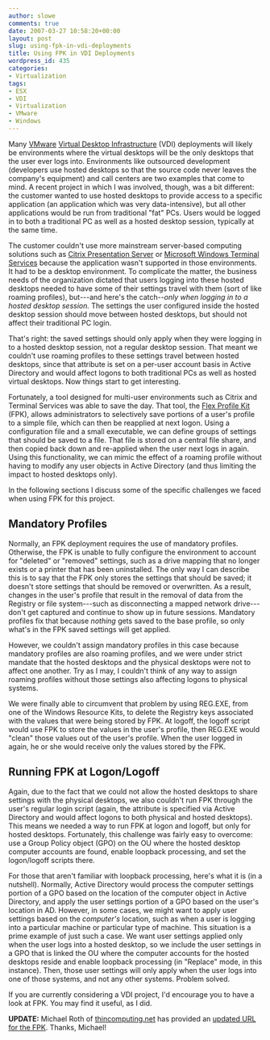```yaml
---
author: slowe
comments: true
date: 2007-03-27 10:58:20+00:00
layout: post
slug: using-fpk-in-vdi-deployments
title: Using FPK in VDI Deployments
wordpress_id: 435
categories:
- Virtualization
tags:
- ESX
- VDI
- Virtualization
- VMware
- Windows
---
```


Many [VMware](http://www.vmware.com/) [Virtual Desktop Infrastructure](http://www.vmware.com/solutions/desktop/vdi.html) (VDI) deployments will likely be environments where the virtual desktops will be the only desktops that the user ever logs into. Environments like outsourced development (developers use hosted desktops so that the source code never leaves the company's equipment) and call centers are two examples that come to mind. A recent project in which I was involved, though, was a bit different: the customer wanted to use hosted desktops to provide access to a specific application (an application which was very data-intensive), but all other applications would be run from traditional "fat" PCs. Users would be logged in to both a traditional PC as well as a hosted desktop session, typically at the same time.

The customer couldn't use more mainstream server-based computing solutions such as [Citrix Presentation Server](http://www.citrix.com/English/ps2/products/product.asp?contentID=186&ntref=hp_nav_US) or [Microsoft Windows Terminal Services](http://www.microsoft.com/windowsserver2003/technologies/terminalservices/default.mspx) because the application wasn't supported in those environments. It had to be a desktop environment. To complicate the matter, the business needs of the organization dictated that users logging into these hosted desktops needed to have some of their settings travel with them (sort of like roaming profiles), but---and here's the catch--_only when logging in to a hosted desktop session._ The settings the user configured inside the hosted desktop session should move between hosted desktops, but should not affect their traditional PC login.

That's right: the saved settings should only apply when they were logging in to a hosted desktop session, not a regular desktop session. That meant we couldn't use roaming profiles to these settings travel between hosted desktops, since that attribute is set on a per-user account basis in Active Directory and would affect logons to both traditional PCs as well as hosted virtual desktops. Now things start to get interesting.

Fortunately, a tool designed for multi-user environments such as Citrix and Terminal Services was able to save the day. That tool, the [Flex Profile Kit](http://portal.loginconsultants.nl/forum/index.php?board=16;action=display;threadid=1144) (FPK), allows administrators to selectively save portions of a user's profile to a simple file, which can then be reapplied at next logon. Using a configuration file and a small executable, we can define groups of settings that should be saved to a file. That file is stored on a central file share, and then copied back down and re-applied when the user next logs in again. Using this functionality, we can mimic the effect of a roaming profile without having to modify any user objects in Active Directory (and thus limiting the impact to hosted desktops only).

In the following sections I discuss some of the specific challenges we faced when using FPK for this project.

## Mandatory Profiles

Normally, an FPK deployment requires the use of mandatory profiles. Otherwise, the FPK is unable to fully configure the environment to account for "deleted" or "removed" settings, such as a drive mapping that no longer exists or a printer that has been uninstalled. The only way I can describe this is to say that the FPK only stores the settings that should be saved; it doesn't store settings that should be removed or overwritten. As a result, changes in the user's profile that result in the removal of data from the Registry or file system---such as disconnecting a mapped network drive---don't get captured and continue to show up in future sessions. Mandatory profiles fix that because _nothing_ gets saved to the base profile, so only what's in the FPK saved settings will get applied.

However, we couldn't assign mandatory profiles in this case because mandatory profiles are also roaming profiles, and we were under strict mandate that the hosted desktops and the physical desktops were not to affect one another. Try as I may, I couldn't think of any way to assign roaming profiles without those settings also affecting logons to physical systems.

We were finally able to circumvent that problem by using REG.EXE, from one of the Windows Resource Kits, to delete the Registry keys associated with the values that were being stored by FPK. At logoff, the logoff script would use FPK to store the values in the user's profile, then REG.EXE would "clean" those values out of the user's profile. When the user logged in again, he or she would receive only the values stored by the FPK.

## Running FPK at Logon/Logoff

Again, due to the fact that we could not allow the hosted desktops to share settings with the physical desktops, we also couldn't run FPK through the user's regular login script (again, the attribute is specified via Active Directory and would affect logons to both physical and hosted desktops). This means we needed a way to run FPK at logon and logoff, but only for hosted desktops. Fortunately, this challenge was fairly easy to overcome: use a Group Policy object (GPO) on the OU where the hosted desktop computer accounts are found, enable loopback processing, and set the logon/logoff scripts there.

For those that aren't familiar with loopback processing, here's what it is (in a nutshell). Normally, Active Directory would process the computer settings portion of a GPO based on the location of the computer object in Active Directory, and apply the user settings portion of a GPO based on the user's location in AD. However, in some cases, we might want to apply user settings based on the _computer's_ location, such as when a user is logging into a particular machine or particular type of machine. This situation is a prime example of just such a case. We want user settings applied only when the user logs into a hosted desktop, so we include the user settings in a GPO that is linked the OU where the computer accounts for the hosted desktops reside and enable loopback processing (in "Replace" mode, in this instance). Then, those user settings will only apply when the user logs into one of those systems, and not any other systems. Problem solved.

If you are currently considering a VDI project, I'd encourage you to have a look at FPK. You may find it useful, as I did.

**UPDATE:** Michael Roth of [thincomputing.net](http://www.thincomputing.net/) has provided an [updated URL for the FPK](http://www.loginconsultants.com/index.php?option=com_docman&task=doc_details&gid=1&Itemid=62).  Thanks, Michael!
